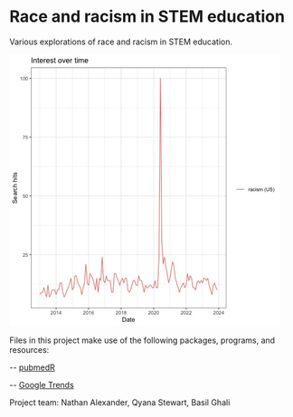 # Race and racism in STEM education

Various explorations of race and racism in STEM education.

![](https://github.com/professornaite/racism-stem-ed/blob/main/output/plots-trends/racism-10year.jpeg?raw=false)

Files in this project make use of the following packages, programs, and resources:

  -- [pubmedR](https://cran.r-project.org/web/packages/pubmedR/index.html)
  
  -- [Google Trends](https://trends.google.com/)

Project team: Nathan Alexander, Qyana Stewart, Basil Ghali
